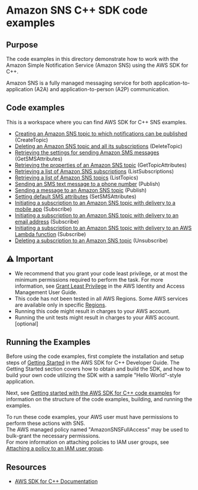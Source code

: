 # Amazon SNS C++ SDK code examples

## Purpose
The code examples in this directory demonstrate how to work with the Amazon Simple Notification Service 
(Amazon SNS) using the AWS SDK for C++.

Amazon SNS is a fully managed messaging service for both application-to-application (A2A) and application-to-person (A2P) communication. 

## Code examples
This is a workspace where you can find AWS SDK for C++ SNS examples.

- [Creating an Amazon SNS topic to which notifications can be published](./create_topic.cpp) (CreateTopic)
- [Deleting an Amazon SNS topic and all its subscriptions](./delete_topic.cpp) (DeleteTopic)
- [Retrieving the settings for sending Amazon SMS messages](./get_sms_type.cpp) (GetSMSAttributes)
- [Retrieving the properties of an Amazon SNS topic](./get_topic_attributes.cpp) (GetTopicAttributes)
- [Retrieving a list of Amazon SNS subscriptions](./list_subscriptions.cpp) (ListSubscriptions)
- [Retrieving a list of Amazon SNS topics](./list_topics.cpp) (ListTopics)
- [Sending an SMS text message to a phone number](./publish_sms.cpp) (Publish)
- [Sending a message to an Amazon SNS topic](./publish_to_topic.cpp) (Publish)
- [Setting default SMS attributes](./set_sms_type.cpp) (SetSMSAttributes)
- [Initiating a subscription to an Amazon SNS topic with delivery to a mobile app](./subscribe_app.cpp) (Subscribe)
- [Initiating a subscription to an Amazon SNS topic with delivery to an email address](./subscribe_email.cpp) (Subscribe)
- [Initiating a subscription to an Amazon SNS topic with delivery to an AWS Lambda function](./subscribe_lambda.cpp) (Subscribe)
- [Deleting a subscription to an Amazon SNS topic](./unsubscribe.cpp) (Unsubscribe)

## ⚠ Important
- We recommend that you grant your code least privilege, or at most the minimum permissions required to perform the task. For more information, see [Grant Least Privilege](https://docs.aws.amazon.com/IAM/latest/UserGuide/best-practices.html#grant-least-privilege) in the AWS Identity and Access Management User Guide.
- This code has not been tested in all AWS Regions. Some AWS services are available only in specific [Regions](https://aws.amazon.com/about-aws/global-infrastructure/regional-product-services).
- Running this code might result in charges to your AWS account. 
- Running the unit tests might result in charges to your AWS account. [optional]

## Running the Examples
Before using the code examples, first complete the installation and setup steps of [Getting Started](https://docs.aws.amazon.com/sdk-for-cpp/v1/developer-guide/getting-started.html) in the AWS SDK for C++ Developer Guide.
The Getting Started section covers how to obtain and build the SDK, and how to build your own code utilizing the SDK with a sample "Hello World"-style application. 

Next, see [Getting started with the AWS SDK for C++ code examples](https://docs.aws.amazon.com/sdk-for-cpp/v1/developer-guide/getting-started-code-examples.html) for information on the structure of the code examples, building, and running the examples.

To run these code examples, your AWS user must have permissions to perform these actions with SNS.  
The AWS managed policy named "AmazonSNSFullAccess" may be used to bulk-grant the necessary permissions.  
For more information on attaching policies to IAM user groups, 
see [Attaching a policy to an IAM user group](https://docs.aws.amazon.com/IAM/latest/UserGuide/id_groups_manage_attach-policy.html).

## Resources
- [AWS SDK for C++ Documentation](https://docs.aws.amazon.com/sdk-for-cpp/index.html) 

